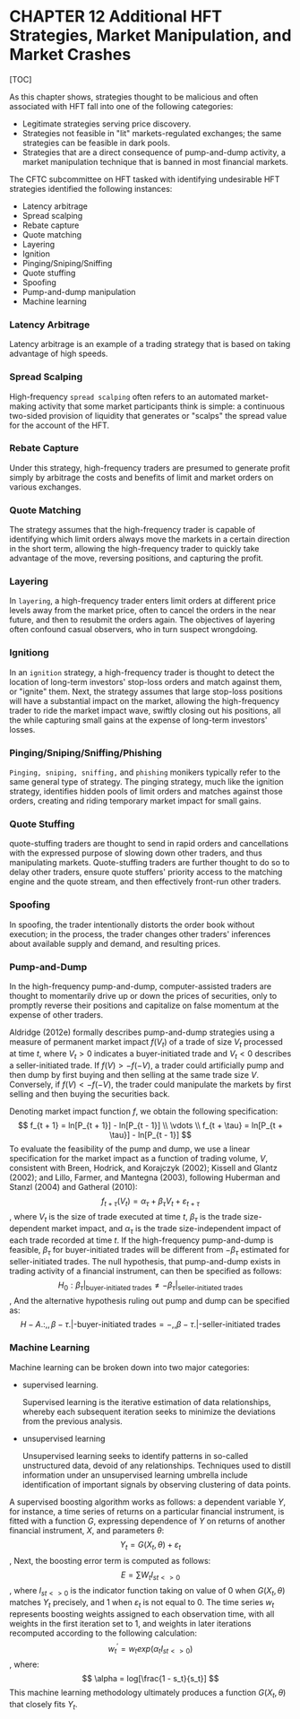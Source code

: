 # CHAPTER 12 Additional HFT Strategies, Market Manipulation, and Market Crashes

[TOC]

As this chapter shows, strategies thought to be malicious and often associated with HFT fall into one of the following categories:

- Legitimate strategies serving price discovery.
- Strategies not feasible in "lit" markets-regulated exchanges; the same strategies can be feasible in dark pools.
- Strategies that are a direct consequence of pump-and-dump activity, a market manipulation technique that is banned in most financial markets.

The CFTC subcommittee on HFT tasked with identifying undesirable HFT strategies identified the following instances:

- Latency arbitrage
- Spread scalping
- Rebate capture
- Quote matching
- Layering
- Ignition
- Pinging/Sniping/Sniffing
- Quote stuffing
- Spoofing
- Pump-and-dump manipulation
- Machine learning

### Latency Arbitrage

Latency arbitrage is an example of a trading strategy that is based on taking advantage of high speeds.

### Spread Scalping

High-frequency `spread scalping` often refers to an automated market-making activity that some market participants think is simple: a continuous two-sided provision of liquidity that generates or "scalps" the spread value for the account of the HFT.

### Rebate Capture

Under this strategy, high-frequency traders are presumed to generate profit simply by arbitrage the costs and benefits of limit and market orders on various exchanges.

### Quote Matching

The strategy assumes that the high-frequency trader is capable of identifying which limit orders always move the markets in a certain direction in the short term, allowing the high-frequency trader to quickly take advantage of the move, reversing positions, and capturing the profit.

### Layering

In `layering`, a high-frequency trader enters limit orders at different price levels away from the market price, often to cancel the orders in the near future, and then to resubmit the orders again. The objectives of layering often confound casual observers, who in turn suspect wrongdoing.

### Ignitiong

In an `ignition` strategy, a high-frequency trader is thought to detect the location of long-term investors' stop-loss orders and match against them, or "ignite" them. Next, the strategy assumes that large stop-loss positions will have a substantial impact on the market, allowing the high-frequency trader to ride the market impact wave, swiftly closing out his positions, all the while capturing small gains at the expense of long-term investors' losses.

### Pinging/Sniping/Sniffing/Phishing

`Pinging, sniping, sniffing,` and `phishing` monikers typically refer to the same general type of strategy. The pinging strategy, much like the ignition strategy, identifies hidden pools of limit orders and matches against those orders, creating and riding temporary market impact for small gains.

### Quote Stuffing

quote-stuffing traders are thought to send in rapid orders and cancellations with the expressed purpose of slowing down other traders, and thus manipulating markets. Quote-stuffing traders are further thought to do so to delay other traders, ensure quote stuffers' priority access to the matching engine and the quote stream, and then effectively front-run other traders.

### Spoofing

In spoofing, the trader intentionally distorts the order book without execution; in the process, the trader changes other traders' inferences about available supply and demand, and resulting prices.

### Pump-and-Dump

In the high-frequency pump-and-dump, computer-assisted traders are thought to momentarily drive up or down the prices of securities, only to promptly reverse their positions and capitalize on false momentum at the expense of other traders.

Aldridge (2012e) formally describes pump-and-dump strategies using a measure of permanent market impact $f(V_{t})$ of a trade of size $V_{t}$ processed at time $t$, where $V_{t} > 0$ indicates a buyer-initiated trade and $V_{t} < 0$ describes a seller-initiated trade. If $f(V) > -f(-V)$, a trader could artificially pump and then dump by first buying and then selling at the same trade size $V$. Conversely, if $f(V) < -f(-V)$, the trader could manipulate the markets by first selling and then buying the securities back.

Denoting market impact function $f$, we obtain the following specification:
$$
f_{t + 1} = ln[P_{t + 1}] - ln[P_{t - 1}] \\
\vdots \\
f_{t + \tau} = ln[P_{t + \tau}] - ln[P_{t - 1}]
$$
To evaluate the feasibility of the pump and dump, we use a linear specification for the market impact as a function of trading volume, $V$, consistent with Breen, Hodrick, and Korajczyk (2002); Kissell and Glantz (2002); and Lillo, Farmer, and Mantegna (2003), following Huberman and Stanzl (2004) and Gatheral (2010):
$$
f_{t + \tau}(V_{t}) = \alpha_{\tau} + \beta_{\tau}V_{t} + \varepsilon_{t + \tau}
$$
, where $V_{t}$ is the size of trade executed at time $t$, $\beta_{\tau}$ is the trade size-dependent market impact, and $\alpha_{\tau}$ is the trade size-independent impact of each trade recorded at time $t$. If the high-frequency pump-and-dump is feasible, $\beta_{\tau}$ for buyer-initiated trades will be different from $-\beta_{\tau}$ estimated for seller-initiated trades. The null hypothesis, that pump-and-dump exists in trading activity of a financial instrument, can then be specified as follows:
$$
H_{0}:\beta_{\tau}|_{\text{buyer-initiated trades}} \neq -\beta_{\tau}|_{\text{seller-initiated trades}}
$$
, And the alternative hypothesis ruling out pump and dump can be specified as:
$$
H - A.:,,\beta - \tau.|\text{-buyer-initiated trades} = -,,\beta - \tau.|\text{-seller-initiated trades}
$$

### Machine Learning

Machine learning can be broken down into two major categories:

- supervised learning.

  Supervised learning is the iterative estimation of data relationships, whereby each subsequent iteration seeks to minimize the deviations from the previous analysis.

- unsupervised learning

  Unsupervised learning seeks to identify patterns in so-called unstructured data, devoid of any relationships. Techniques used to distill information under an unsupervised learning umbrella include identification of important signals by observing clustering of data points.

A supervised boosting algorithm works as follows: a dependent variable $Y$, for instance, a time series of returns on a particular financial instrument, is fitted with a function $G$, expressing dependence of $Y$ on returns of another financial instrument, $X$, and parameters $\theta$:
$$
Y_{t} = G(X_{t}, \theta) + \varepsilon_{t}
$$
, Next, the boosting error term is computed as follows:
$$
E = \sum W_{t} I_{st<>0}
$$
, where $I_{st <> 0}$ is the indicator function taking on value of 0 when $G(X_{t}, \theta)$ matches $Y_{t}$ precisely, and 1 when $\varepsilon_{t}$ is not equal to 0. The time series $w_{t}$ represents boosting weights assigned to each observation time, with all weights in the first iteration set to 1, and weights in later iterations recomputed according to the following calculation:
$$
w_{t}^{'} = w_{t} exp(\alpha_{t} I_{st <> 0})
$$
, where:
$$
\alpha = log[\frac{1 - s_t}{s_t}]
$$
This machine learning methodology ultimately produces a function $G(X_{t}, \theta)$ that closely fits $Y_{t}$.